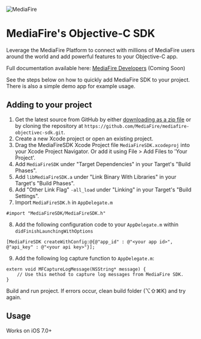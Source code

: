 ![MediaFire](http://www.mediafire.com/images/brand-assets/mf-logo.png) 
# MediaFire's Objective-C SDK 

Leverage the MediaFire Platform to connect with millions of MediaFire users around the world and add powerful features to your Objective-C app.

Full documentation available here: [MediaFire Developers](http://www.mediafire.com/developers/sdks_and_tools/) (Coming Soon)

See the steps below on how to quickly add MediaFire SDK to your project. There is also a simple demo app for example usage.

## Adding to your project

1. Get the latest source from GitHub by either [downloading as a zip file](https://github.com/MediaFire/mediafire-objectivec-sdk/archive/master.zip) or by cloning the repository at `https://github.com/MediaFire/mediafire-objectivec-sdk.git`.
2. Create a new Xcode project or open an existing project.
3. Drag the MediaFireSDK Xcode Project file `MediaFireSDK.xcodeproj` into your Xcode Project Navigator. Or add it using File > Add Files to 'Your Project'.
4. Add `MediaFireSDK` under "Target Dependencies" in your Target's "Build Phases".
5. Add `libMediaFireSDK.a` under "Link Binary With Libraries" in your Target's "Build Phases".
6. Add "Other Link Flag" `-all_load` under "Linking" in your Target's "Build Settings".
7. Import `MediaFireSDK.h` in `AppDelegate.m`

  ```obj-c
  #import "MediaFireSDK/MediaFireSDK.h"
  ```

8. Add the following configuration code to your `AppDelegate.m` within `didFinishLaunchingWithOptions` 

  ```obj-c
  [MediaFireSDK createWithConfig:@{@"app_id" : @"<your app id>", @"api_key" : @"<your api key>"}];
  ```

9. Add the following log capture function to `AppDelegate.m`:

  ```obj-c
  extern void MFCaptureLogMessage(NSString* message) {
      // Use this method to capture log messages from MediaFire SDK.
  }
  ```

Build and run project. If errors occur, clean build folder (⌥⇧⌘K) and try again. 

## Usage

Works on iOS 7.0+
